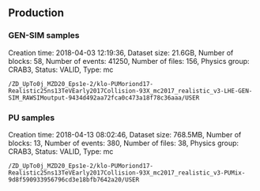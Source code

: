 ## Production
 
### GEN-SIM samples
Creation time: 2018-04-03 12:19:36, Dataset size: 21.6GB, Number of blocks: 58, Number of events: 41250, Number of files: 156, Physics group: CRAB3, Status: VALID, Type: mc
```
/ZD_UpTo0j_MZD20_Eps1e-2/klo-PUMoriond17-Realistic25ns13TeVEarly2017Collision-93X_mc2017_realistic_v3-LHE-GEN-SIM_RAWSIMoutput-9434d492aa72fca0c473a18f78c36aaa/USER
 ```

### PU samples
Creation time: 2018-04-13 08:02:46, Dataset size: 768.5MB, Number of blocks: 13, Number of events: 380, Number of files: 38, Physics group: CRAB3, Status: VALID, Type: mc
```
/ZD_UpTo0j_MZD20_Eps1e-2/klo-PUMoriond17-Realistic25ns13TeVEarly2017Collision-93X_mc2017_realistic_v3-PUMix-9d8f590933956796cd3e18bfb7642a20/USER
 ```

